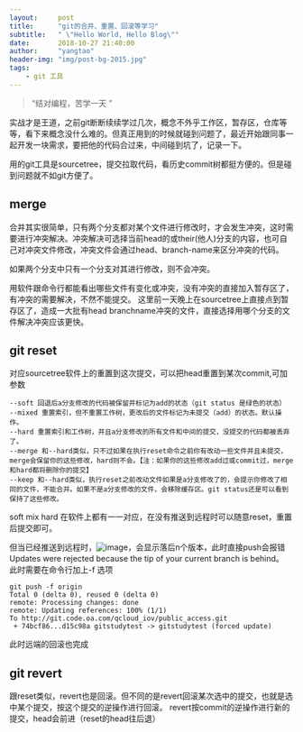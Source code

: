 ```yaml
---
layout:     post
title:      "git的合并、重置、回滚等学习"
subtitle:   " \"Hello World, Hello Blog\""
date:       2018-10-27 21:40:00
author:     "yangtao"
header-img: "img/post-bg-2015.jpg"
tags:
    - git 工具
---
```


> “结对编程，苦学一天 ”

实战才是王道，之前git断断续续学过几次，概念不外乎工作区，暂存区，仓库等等，看下来概念没什么难的。但真正用到的时候就碰到问题了，最近开始跟同事一起开发一块需求，要把他的代码合过来，中间碰到坑了，记录一下。

用的git工具是sourcetree，提交拉取代码，看历史commit树都挺方便的。但是碰到问题就不如git方便了。
## merge
合并其实很简单，只有两个分支都对某个文件进行修改时，才会发生冲突，这时需要进行冲突解决。冲突解决可选择当前head的或their(他人)分支的内容，也可自己对冲突文件修改，冲突文件会通过head、branch-name来区分冲突的代码。

如果两个分支中只有一个分支对其进行修改，则不会冲突。

用软件跟命令行都能看出哪些文件有变化或冲突，没有冲突的直接加入暂存区了，有冲突的需要解决，不然不能提交。
这里前一天晚上在sourcetree上直接点到暂存区了，造成一大批有head branchname冲突的文件，直接选择用哪个分支的文件解决冲突应该更快。
## git reset
对应sourcetree软件上的重置到这次提交，可以把head重置到某次commit,可加参数
```
--soft 回退后a分支修改的代码被保留并标记为add的状态（git status 是绿色的状态）
--mixed 重置索引，但不重置工作树，更改后的文件标记为未提交（add）的状态。默认操作。
--hard 重置索引和工作树，并且a分支修改的所有文件和中间的提交，没提交的代码都被丢弃了。
--merge 和--hard类似，只不过如果在执行reset命令之前你有改动一些文件并且未提交，merge会保留你的这些修改，hard则不会。【注：如果你的这些修改add过或commit过，merge和hard都将删除你的提交】
--keep 和--hard类似，执行reset之前改动文件如果是a分支修改了的，会提示你修改了相同的文件，不能合并。如果不是a分支修改的文件，会移除缓存区。git status还是可以看到保持了这些修改。
```
soft mix hard 在软件上都有一一对应，在没有推送到远程时可以随意reset，重置后提交即可。

但当已经推送到远程时，![image](https://note.youdao.com/src/527852E41C964BE48A9AC2B17CE0A38C)，会显示落后n个版本，此时直接push会报错Updates were rejected because the tip of your current branch is behind。
此时需要在命令行加上-f 选项
```
git push -f origin
Total 0 (delta 0), reused 0 (delta 0)
remote: Processing changes: done
remote: Updating references: 100% (1/1)
To http://git.code.oa.com/qcloud_iov/public_access.git
 + 74bcf86...d15c98a gitstudytest -> gitstudytest (forced update)
```
此时远端的回滚也完成

## git revert
跟reset类似，revert也是回滚。但不同的是revert回滚某次选中的提交，也就是选中某个提交，按这个提交的逆操作进行回滚。
revert按commit的逆操作进行新的提交，head会前进（reset的head往后退）



